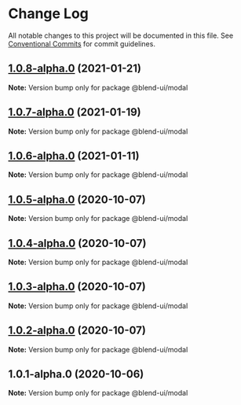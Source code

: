 # Change Log

All notable changes to this project will be documented in this file.
See [Conventional Commits](https://conventionalcommits.org) for commit guidelines.

## [1.0.8-alpha.0](https://prifina-admin/prifina/blend-ui/compare/@blend-ui/modal@1.0.7-alpha.0...@blend-ui/modal@1.0.8-alpha.0) (2021-01-21)

**Note:** Version bump only for package @blend-ui/modal





## [1.0.7-alpha.0](https://prifina-admin/prifina/blend-ui/compare/@blend-ui/modal@1.0.6-alpha.0...@blend-ui/modal@1.0.7-alpha.0) (2021-01-19)

**Note:** Version bump only for package @blend-ui/modal





## [1.0.6-alpha.0](https://prifina-admin/prifina/blend-ui/compare/@blend-ui/modal@1.0.5-alpha.0...@blend-ui/modal@1.0.6-alpha.0) (2021-01-11)

**Note:** Version bump only for package @blend-ui/modal





## [1.0.5-alpha.0](https://github.com/prifina/blend-ui/compare/@blend-ui/modal@1.0.4-alpha.0...@blend-ui/modal@1.0.5-alpha.0) (2020-10-07)

**Note:** Version bump only for package @blend-ui/modal





## [1.0.4-alpha.0](https://github.com/prifina/blend-ui/compare/@blend-ui/modal@1.0.3-alpha.0...@blend-ui/modal@1.0.4-alpha.0) (2020-10-07)

**Note:** Version bump only for package @blend-ui/modal





## [1.0.3-alpha.0](https://github.com/prifina/blend-ui/compare/@blend-ui/modal@1.0.2-alpha.0...@blend-ui/modal@1.0.3-alpha.0) (2020-10-07)

**Note:** Version bump only for package @blend-ui/modal





## [1.0.2-alpha.0](https://github.com/prifina/blend-ui/compare/@blend-ui/modal@1.0.1-alpha.0...@blend-ui/modal@1.0.2-alpha.0) (2020-10-07)

**Note:** Version bump only for package @blend-ui/modal





## 1.0.1-alpha.0 (2020-10-06)

**Note:** Version bump only for package @blend-ui/modal
